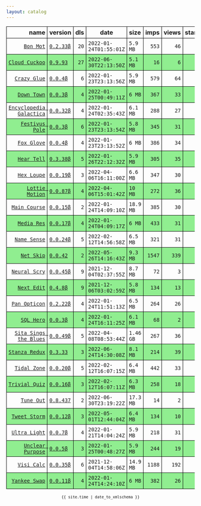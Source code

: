 ```yaml
---
layout: catalog
---
```


<style>
table {
    border-collapse: collapse;
}

td, th {
    border: 1px solid black;
    white-space: nowrap;
}

th, td {
    padding: 5px;
}

tr:nth-child(even) {
    background-color: Lightgreen;
}
</style>

| name | version | dls | date | size | imps | views | stars | issues | category |
| ---: | :------ | --: | ---- | :--- | ---: | ----: | -----:| -----: | :------- |
| [``Bon Mot``](https://Bon-Mot.github.io/App/) | [``0.2.33β``](https://github.com/Bon-Mot/App/releases/0.2.33) | `20` | `2022-01-24T01:55:01Z` | `5.9 MB` | `553` | `46` | `1` | `0` | [`reference`](https://github.com/topics/appfair-reference)  |
| [``Cloud Cuckoo``](https://Cloud-Cuckoo.github.io/App/) | [``0.9.93``](https://github.com/Cloud-Cuckoo/App/releases/0.9.93) | `27` | `2022-06-30T22:13:50Z` | `5.1 MB` | `16` | `6` | `0` | `0` | [`games`](https://github.com/topics/appfair-games)  |
| [``Crazy Glue``](https://Crazy-Glue.github.io/App/) | [``0.0.4β``](https://github.com/Crazy-Glue/App/releases/0.0.4) | `6` | `2022-01-23T23:13:56Z` | `5.9 MB` | `579` | `64` | `0` | `0` | [`graphics-design`](https://github.com/topics/appfair-graphics-design)  |
| [``Down Town``](https://Down-Town.github.io/App/) | [``0.0.3β``](https://github.com/Down-Town/App/releases/0.0.3) | `4` | `2022-01-25T00:49:11Z` | `6 MB` | `367` | `33` | `0` | `0` | [`travel`](https://github.com/topics/appfair-travel)  |
| [``Encyclopedia Galactica``](https://Encyclopedia-Galactica.github.io/App/) | [``0.0.32β``](https://github.com/Encyclopedia-Galactica/App/releases/0.0.32) | `4` | `2022-01-24T02:35:43Z` | `6.1 MB` | `288` | `27` | `0` | `0` | [`reference`](https://github.com/topics/appfair-reference)  |
| [``Festivus Pole``](https://Festivus-Pole.github.io/App/) | [``0.0.3β``](https://github.com/Festivus-Pole/App/releases/0.0.3) | `6` | `2022-01-23T23:13:54Z` | `5.8 MB` | `345` | `31` | `0` | `0` | [`entertainment`](https://github.com/topics/appfair-entertainment)  |
| [``Fox Glove``](https://Fox-Glove.github.io/App/) | [``0.0.4β``](https://github.com/Fox-Glove/App/releases/0.0.4) | `4` | `2022-01-23T23:13:52Z` | `6 MB` | `386` | `34` | `0` | `0` | [`utilities`](https://github.com/topics/appfair-utilities)  |
| [``Hear Tell``](https://Hear-Tell.github.io/App/) | [``0.3.38β``](https://github.com/Hear-Tell/App/releases/0.3.38) | `5` | `2022-01-26T22:12:32Z` | `5.9 MB` | `305` | `35` | `0` | `0` | [`healthcare-fitness`](https://github.com/topics/appfair-healthcare-fitness)  |
| [``Hex Loupe``](https://Hex-Loupe.github.io/App/) | [``0.0.19β``](https://github.com/Hex-Loupe/App/releases/0.0.19) | `3` | `2022-04-06T16:11:00Z` | `6.6 MB` | `347` | `30` | `0` | `0` | [`developer-tools`](https://github.com/topics/appfair-developer-tools)  |
| [``Lottie Motion``](https://Lottie-Motion.github.io/App/) | [``0.0.87β``](https://github.com/Lottie-Motion/App/releases/0.0.87) | `4` | `2022-04-06T15:01:42Z` | `10 MB` | `272` | `36` | `0` | `0` | [`developer-tools`](https://github.com/topics/appfair-developer-tools)  |
| [``Main Course``](https://Main-Course.github.io/App/) | [``0.0.15β``](https://github.com/Main-Course/App/releases/0.0.15) | `2` | `2022-01-24T14:09:10Z` | `18.9 MB` | `385` | `30` | `0` | `0` | [`education`](https://github.com/topics/appfair-education)  |
| [``Media Res``](https://Media-Res.github.io/App/) | [``0.0.17β``](https://github.com/Media-Res/App/releases/0.0.17) | `4` | `2022-01-24T04:09:17Z` | `6 MB` | `433` | `31` | `0` | `0` | [`lifestyle`](https://github.com/topics/appfair-lifestyle)  |
| [``Name Sense``](https://Name-Sense.github.io/App/) | [``0.0.24β``](https://github.com/Name-Sense/App/releases/0.0.24) | `5` | `2022-02-12T14:56:58Z` | `6.5 MB` | `321` | `31` | `0` | `0` | [`education`](https://github.com/topics/appfair-education)  |
| [``Net Skip``](https://Net-Skip.github.io/App/) | [``0.0.42``](https://github.com/Net-Skip/App/releases/0.0.42) | `2` | `2022-05-26T14:16:43Z` | `9.3 MB` | `1547` | `339` | `0` | `0` | [`productivity`](https://github.com/topics/appfair-productivity)  |
| [``Neural Scry``](https://Neural-Scry.github.io/App/) | [``0.0.45β``](https://github.com/Neural-Scry/App/releases/0.0.45) | `9` | `2021-12-04T02:37:55Z` | `8.7 MB` | `72` | `3` | `0` | `0` | [`medical`](https://github.com/topics/appfair-medical)  |
| [``Next Edit``](https://Next-Edit.github.io/App/) | [``0.4.8β``](https://github.com/Next-Edit/App/releases/0.4.8) | `9` | `2021-12-06T03:02:59Z` | `5.8 MB` | `134` | `13` | `0` | `0` | [`productivity`](https://github.com/topics/appfair-productivity)  |
| [``Pan Opticon``](https://Pan-Opticon.github.io/App/) | [``0.2.22β``](https://github.com/Pan-Opticon/App/releases/0.2.22) | `4` | `2022-01-24T11:51:13Z` | `6.5 MB` | `264` | `26` | `0` | `0` | [`sports`](https://github.com/topics/appfair-sports)  |
| [``SQL Hero``](https://SQL-Hero.github.io/App/) | [``0.0.3β``](https://github.com/SQL-Hero/App/releases/0.0.3) | `4` | `2022-01-24T16:11:25Z` | `6.1 MB` | `68` | `2` | `0` | `0` | [`developer-tools`](https://github.com/topics/appfair-developer-tools)  |
| [``Sita Sings the Blues``](https://Sita-Sings-the-Blues.github.io/App/) | [``0.0.49β``](https://github.com/Sita-Sings-the-Blues/App/releases/0.0.49) | `5` | `2022-04-08T08:53:44Z` | `1.46 GB` | `267` | `36` | `0` | `0` | [`video`](https://github.com/topics/appfair-video)  |
| [``Stanza Redux``](https://Stanza-Redux.github.io/App/) | [``0.3.33``](https://github.com/Stanza-Redux/App/releases/0.3.33) | `3` | `2022-06-24T14:30:08Z` | `8.1 MB` | `214` | `39` | `1` | `0` | [`reference`](https://github.com/topics/appfair-reference)  |
| [``Tidal Zone``](https://Tidal-Zone.github.io/App/) | [``0.0.20β``](https://github.com/Tidal-Zone/App/releases/0.0.20) | `5` | `2022-02-12T16:07:15Z` | `6.4 MB` | `442` | `33` | `0` | `0` | [`weather`](https://github.com/topics/appfair-weather)  |
| [``Trivial Quiz``](https://Trivial-Quiz.github.io/App/) | [``0.0.16β``](https://github.com/Trivial-Quiz/App/releases/0.0.16) | `3` | `2022-02-12T16:07:11Z` | `6.3 MB` | `258` | `18` | `0` | `0` | [`games`](https://github.com/topics/appfair-games)  |
| [``Tune Out``](https://Tune-Out.github.io/App/) | [``0.8.437``](https://github.com/Tune-Out/App/releases/0.8.437) | `2` | `2022-06-30T23:19:22Z` | `17.3 MB` | `14` | `2` | `0` | `0` | [`music`](https://github.com/topics/appfair-music)  |
| [``Tweet Storm``](https://Tweet-Storm.github.io/App/) | [``0.0.12β``](https://github.com/Tweet-Storm/App/releases/0.0.12) | `3` | `2022-05-01T12:44:04Z` | `6.4 MB` | `134` | `10` | `0` | `0` | [`social-networking`](https://github.com/topics/appfair-social-networking)  |
| [``Ultra Light``](https://Ultra-Light.github.io/App/) | [``0.0.7β``](https://github.com/Ultra-Light/App/releases/0.0.7) | `4` | `2022-01-21T14:04:24Z` | `5.9 MB` | `218` | `31` | `0` | `0` | [`news`](https://github.com/topics/appfair-news)  |
| [``Unclear Purpose``](https://Unclear-Purpose.github.io/App/) | [``0.0.5β``](https://github.com/Unclear-Purpose/App/releases/0.0.5) | `3` | `2022-01-25T00:48:27Z` | `5.9 MB` | `244` | `19` | `0` | `0` | [`finance`](https://github.com/topics/appfair-finance)  |
| [``Visi Calc``](https://Visi-Calc.github.io/App/) | [``0.0.35β``](https://github.com/Visi-Calc/App/releases/0.0.35) | `6` | `2021-12-04T14:58:06Z` | `14.9 MB` | `1188` | `192` | `0` | `0` | [`business`](https://github.com/topics/appfair-business)  |
| [``Yankee Swap``](https://Yankee-Swap.github.io/App/) | [``0.0.11β``](https://github.com/Yankee-Swap/App/releases/0.0.11) | `4` | `2022-01-24T14:24:10Z` | `6 MB` | `382` | `26` | `0` | `0` | [`social-networking`](https://github.com/topics/appfair-social-networking)  |

<center><small><code>{{ site.time | date_to_xmlschema }}</code></small></center>
